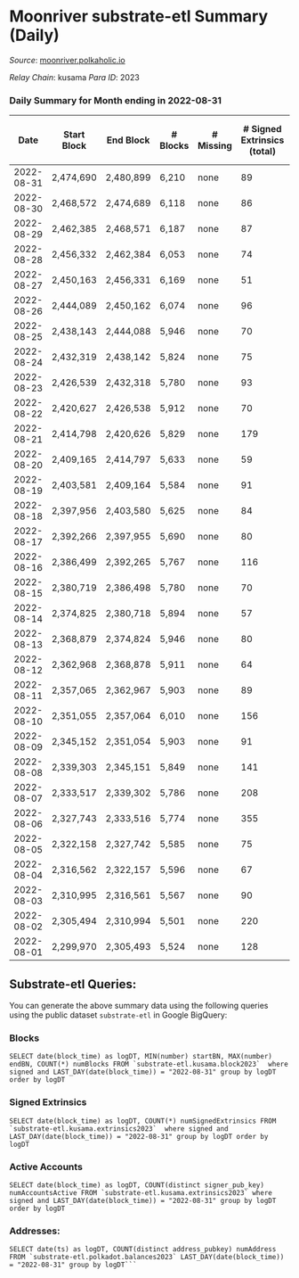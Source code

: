 # Moonriver substrate-etl Summary (Daily)

_Source_: [moonriver.polkaholic.io](https://moonriver.polkaholic.io)

*Relay Chain*: kusama
*Para ID*: 2023



### Daily Summary for Month ending in 2022-08-31


| Date | Start Block | End Block | # Blocks | # Missing | # Signed Extrinsics (total) | # Active Accounts | # Addresses with Balances | # Events | # Transfers | # XCM Transfers In | # XCM Transfers Out |
| ---- | ----------- | --------- | -------- | --------- | --------------------------- | ----------------- | ------------------------- | -------- | ----------- | ------------------ | ------------------- |
| 2022-08-31 | 2,474,690 | 2,480,899 | 6,210 | none | 89 | 42 | 565,833 | 478,245 | 5,455 ($3,786,519) | 42 ($50,905.27) | 31 ($37,023.19) |
| 2022-08-30 | 2,468,572 | 2,474,689 | 6,118 | none | 86 | 43 |  | 471,694 | 5,555 ($3,603,403) | 42 ($59,734.16) | 23 ($25,583.02) |
| 2022-08-29 | 2,462,385 | 2,468,571 | 6,187 | none | 87 | 44 |  | 498,372 | 6,056 ($5,219,609) | 36 ($92,115.86) | 47 ($131,917) |
| 2022-08-28 | 2,456,332 | 2,462,384 | 6,053 | none | 74 | 36 |  | 470,416 | 5,271 ($2,755,157) | 35 ($23,251.21) | 23 ($64,656.74) |
| 2022-08-27 | 2,450,163 | 2,456,331 | 6,169 | none | 51 | 31 |  | 492,339 | 5,765 ($3,155,166) | 32 ($63,087.43) | 29 ($15,770.23) |
| 2022-08-26 | 2,444,089 | 2,450,162 | 6,074 | none | 96 | 41 | 561,818 | 534,359 | 6,707 ($3,667,753) | 66 ($117,077) | 54 ($63,272.49) |
| 2022-08-25 | 2,438,143 | 2,444,088 | 5,946 | none | 70 | 30 | 561,869 | 635,381 | 5,890 ($4,825,628) | 51 ($241,252) | 40 ($303,481) |
| 2022-08-24 | 2,432,319 | 2,438,142 | 5,824 | none | 75 | 36 | 561,701 | 474,197 | 6,457 ($13,977,320) | 51 ($115,082) | 35 ($251,771) |
| 2022-08-23 | 2,426,539 | 2,432,318 | 5,780 | none | 93 | 42 | 561,579 | 499,856 | 6,986 ($3,920,359) | 61 ($82,745.60) | 43 ($42,760.66) |
| 2022-08-22 | 2,420,627 | 2,426,538 | 5,912 | none | 70 | 38 | 561,588 | 491,371 | 6,804 ($10,201,265) | 36 ($84,357.33) | 61 ($72,429.31) |
| 2022-08-21 | 2,414,798 | 2,420,626 | 5,829 | none | 179 | 36 | 561,533 | 582,906 | 11,059 ($13,325,935) | 88 ($268,665) | 55 ($101,560) |
| 2022-08-20 | 2,409,165 | 2,414,797 | 5,633 | none | 59 | 37 | 561,944 | 459,832 | 5,887 ($3,659,579) | 40 ($191,885) | 37 ($62,280.30) |
| 2022-08-19 | 2,403,581 | 2,409,164 | 5,584 | none | 91 | 40 | 561,991 | 567,258 | 9,547 ($7,886,648) | 41 ($341,781) | 58 ($245,104) |
| 2022-08-18 | 2,397,956 | 2,403,580 | 5,625 | none | 84 | 38 | 562,110 | 528,655 | 8,930 ($10,196,214) | 82 ($443,390) | 64 ($392,647) |
| 2022-08-17 | 2,392,266 | 2,397,955 | 5,690 | none | 80 | 29 | 562,444 | 510,553 | 8,864 ($12,348,139) | 45 ($228,567) | 37 ($132,476) |
| 2022-08-16 | 2,386,499 | 2,392,265 | 5,767 | none | 116 | 37 | 562,503 | 486,535 | 5,867 ($5,180,704) | 37 ($66,420.21) | 60 ($105,202) |
| 2022-08-15 | 2,380,719 | 2,386,498 | 5,780 | none | 70 | 33 | 562,465 | 542,104 | 6,763 ($4,166,511) | 34 ($62,582.75) | 67 ($61,868.02) |
| 2022-08-14 | 2,374,825 | 2,380,718 | 5,894 | none | 57 | 27 | 562,479 | 482,266 | 6,707 ($7,027,024) | 74 ($709,746) | 78 ($535,391) |
| 2022-08-13 | 2,368,879 | 2,374,824 | 5,946 | none | 80 | 37 | 562,478 | 497,145 | 12,021 ($12,240,295) | 37 ($259,540) | 75 ($128,006) |
| 2022-08-12 | 2,362,968 | 2,368,878 | 5,911 | none | 64 | 34 | 562,542 | 504,045 | 6,246 ($5,810,747) | 64 ($135,859) | 39 ($37,218.18) |
| 2022-08-11 | 2,357,065 | 2,362,967 | 5,903 | none | 89 | 34 | 562,566 | 562,713 | 8,144 ($6,706,088) | 94 ($194,969) | 44 ($29,934.87) |
| 2022-08-10 | 2,351,055 | 2,357,064 | 6,010 | none | 156 | 39 | 562,630 | 570,734 | 9,119 ($15,277,880) | 133 ($359,355) | 69 ($343,444) |
| 2022-08-09 | 2,345,152 | 2,351,054 | 5,903 | none | 91 | 39 | 562,736 | 596,852 | 8,915 ($7,892,118) | 157 ($308,933) | 94 ($153,671) |
| 2022-08-08 | 2,339,303 | 2,345,151 | 5,849 | none | 141 | 53 | 560,359 | 600,009 | 12,357 ($16,238,327) | 233 ($2,290,801) | 99 ($913,629) |
| 2022-08-07 | 2,333,517 | 2,339,302 | 5,786 | none | 208 | 45 | 559,636 | 735,354 | 19,133 ($22,854,111) | 80 ($265,465) | 104 ($402,200) |
| 2022-08-06 | 2,327,743 | 2,333,516 | 5,774 | none | 355 | 55 | 558,519 | 795,853 | 19,299 ($33,543,224) | 122 ($655,160) | 68 ($332,565) |
| 2022-08-05 | 2,322,158 | 2,327,742 | 5,585 | none | 75 | 34 | 558,178 | 546,052 | 9,886 ($4,176,143) | 52 ($240,354) | 36 ($147,900) |
| 2022-08-04 | 2,316,562 | 2,322,157 | 5,596 | none | 67 | 32 | 558,112 | 525,857 | 7,941 ($5,337,148) | 64 ($167,567) | 57 ($31,273.93) |
| 2022-08-03 | 2,310,995 | 2,316,561 | 5,567 | none | 90 | 36 | 557,662 | 574,102 | 8,792 ($8,131,043) | 37 ($22,436.70) | 27 ($21,394.01) |
| 2022-08-02 | 2,305,494 | 2,310,994 | 5,501 | none | 220 | 42 | 557,760 | 787,717 | 13,042 ($24,000,655) | 55 ($158,208) | 59 ($112,298) |
| 2022-08-01 | 2,299,970 | 2,305,493 | 5,524 | none | 128 | 33 | 558,117 | 643,842 | 12,070 ($10,722,400) | 41 ($64,925.30) | 56 ($128,348) |

## Substrate-etl Queries:
You can generate the above summary data using the following queries using the public dataset `substrate-etl` in Google BigQuery:


### Blocks
```
SELECT date(block_time) as logDT, MIN(number) startBN, MAX(number) endBN, COUNT(*) numBlocks FROM `substrate-etl.kusama.block2023`  where signed and LAST_DAY(date(block_time)) = "2022-08-31" group by logDT order by logDT
```


### Signed Extrinsics
```
SELECT date(block_time) as logDT, COUNT(*) numSignedExtrinsics FROM `substrate-etl.kusama.extrinsics2023`  where signed and LAST_DAY(date(block_time)) = "2022-08-31" group by logDT order by logDT
```


### Active Accounts
```
SELECT date(block_time) as logDT, COUNT(distinct signer_pub_key) numAccountsActive FROM `substrate-etl.kusama.extrinsics2023` where signed and LAST_DAY(date(block_time)) = "2022-08-31" group by logDT order by logDT
```


### Addresses:
```
SELECT date(ts) as logDT, COUNT(distinct address_pubkey) numAddress FROM `substrate-etl.polkadot.balances2023` LAST_DAY(date(block_time)) = "2022-08-31" group by logDT```

